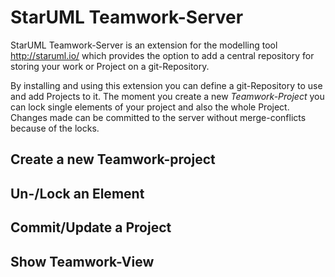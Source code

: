 # StarUML Teamwork-Server

StarUML Teamwork-Server is an extension for the modelling tool http://staruml.io/ which provides the option to add a central repository for storing your work or Project on a git-Repository.

By installing and using this extension you can define a git-Repository to use and add Projects to it. The moment you create a new *Teamwork-Project* you can lock single elements of your project and also the whole Project. Changes made can be committed to the server without merge-conflicts because of the locks.

## Create a new Teamwork-project

## Un-/Lock an Element

## Commit/Update a Project

## Show Teamwork-View
